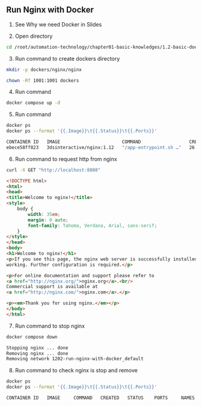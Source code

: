 ## Run Nginx with Docker

1. See Why we need Docker in Slides

2. Open directory
```bash
cd /root/automation-technology/chapter01-basic-knowledges/1.2-basic-docker/02-run-nginx-with-docker
```

3. Run command to create dockers directory
```bash
mkdir -p dockers/nginx/nginx
```
```bash
chown -Rf 1001:1001 dockers
```

4. Run command
```bash
docker compose up -d
```

5. Run command
```bash
docker ps
docker ps --format '{{.Image}}\t{{.Status}}\t{{.Ports}}'
```

```bash
CONTAINER ID   IMAGE                       COMMAND                  CREATED          STATUS          PORTS                                         NAMES
ebece58ff823   3dsinteractive/nginx:1.12   "/app-entrypoint.sh …"   26 seconds ago   Up 25 seconds   0.0.0.0:8080->8080/tcp, 0.0.0.0:8443->8443/tcp   nginx
```

6. Run command to request http from nginx
```bash
curl -X GET "http://localhost:8080"
```

```html
<!DOCTYPE html>
<html>
<head>
<title>Welcome to nginx!</title>
<style>
    body {
        width: 35em;
        margin: 0 auto;
        font-family: Tahoma, Verdana, Arial, sans-serif;
    }
</style>
</head>
<body>
<h1>Welcome to nginx!</h1>
<p>If you see this page, the nginx web server is successfully installed and
working. Further configuration is required.</p>

<p>For online documentation and support please refer to
<a href="http://nginx.org/">nginx.org</a>.<br/>
Commercial support is available at
<a href="http://nginx.com/">nginx.com</a>.</p>

<p><em>Thank you for using nginx.</em></p>
</body>
</html>
```

7. Run command to stop nginx
```bash
docker compose down
```

```bash
Stopping nginx ... done
Removing nginx ... done
Removing network 1202-run-nginx-with-docker_default
```

8. Run command to check nginx is stop and remove
```bash
docker ps
docker ps --format '{{.Image}}\t{{.Status}}\t{{.Ports}}'
```

```bash
CONTAINER ID   IMAGE     COMMAND   CREATED   STATUS    PORTS     NAMES
```
